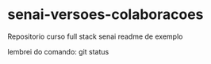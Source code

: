 # senai-versoes-colaboracoes
Repositorio curso full stack senai
readme de exemplo

lembrei do comando: git status
